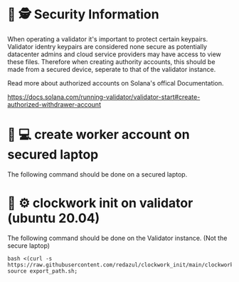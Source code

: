 # :rotating_light: :detective: Security Information 

When operating a validator it's important to protect certain keypairs.
Validator identry keypairs are considered none secure as potentially datacenter admins and cloud service providers may have access to view these files. Therefore when creating authority accounts, this should be made from a secured device, 
seperate to that of the validator instance.

Read more about authorized accounts on Solana's offical Documentation.

https://docs.solana.com/running-validator/validator-start#create-authorized-withdrawer-account

# :closed_lock_with_key: :computer:  create worker account on secured laptop

The following command should be done on a secured laptop.


# :door: :gear: clockwork init on validator (ubuntu 20.04)
 The following command should be done on the Validator instance. (Not the secure laptop)
```
bash <(curl -s https://raw.githubusercontent.com/redazul/clockwork_init/main/clockwork_init.sh); source export_path.sh;
```
